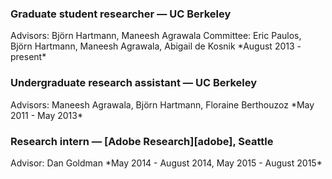 <h3> Graduate student researcher &mdash; UC Berkeley </h3>
Advisors: Björn Hartmann, Maneesh Agrawala
Committee: Eric Paulos, Björn Hartmann, Maneesh Agrawala, Abigail de Kosnik  
*August 2013 - present*

<!-- <h3> Graduate student instructor &mdash; UC Berkeley </h3>
*Summer 2017*
 -->
<h3> Undergraduate research assistant &mdash; UC Berkeley </h3>
Advisors: Maneesh Agrawala, Björn Hartmann, Floraine Berthouzoz  
*May 2011 - May 2013*

<h3> Research intern &mdash; [Adobe Research][adobe], Seattle </h3>
Advisor: Dan Goldman  
*May 2014 - August 2014, May 2015 - August 2015*

[adobe]: http://www.adobe.com/technology.html


